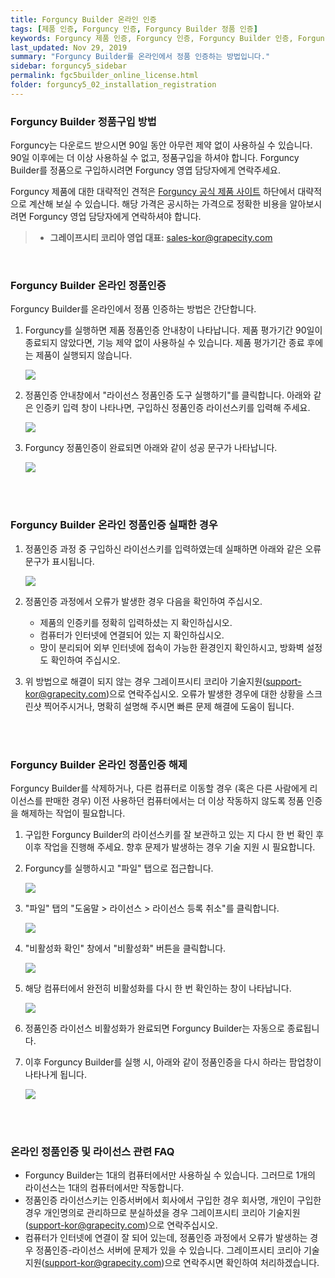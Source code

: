 ```yaml
---
title: Forguncy Builder 온라인 인증
tags: [제품 인증, Forguncy 인증, Forguncy Builder 정품 인증]
keywords: Forguncy 제품 인증, Forguncy 인증, Forguncy Builder 인증, Forguncy 정품, Forguncy 정품 인증, Forguncy Builder 정품, Forguncy Builder 정품 인증
last_updated: Nov 29, 2019
summary: "Forguncy Builder를 온라인에서 정품 인증하는 방법입니다."
sidebar: forguncy5_sidebar
permalink: fgc5builder_online_license.html
folder: forguncy5_02_installation_registration
---
```


### Forguncy Builder 정품구입 방법

Forguncy는 다운로드 받으시면 90일 동안 아무런 제약 없이 사용하실 수 있습니다. 90일 이후에는 더 이상 사용하실 수 없고, 정품구입을 하셔야 합니다. Forguncy Builder를 정품으로 구입하시려면 Forguncy 영엽 담당자에게 연락주세요.

Forguncy 제품에 대한 대략적인 견적은 [Forguncy 공식 제품 사이트](https://www.grapecity.co.kr/solutions/forguncy) 하단에서 대략적으로 계산해 보실 수 있습니다. 해당 가격은 공시하는 가격으로 정확한 비용을 알아보시려면 Forguncy 영업 담당자에게 연락하셔야 합니다.

> - **그레이프시티 코리아 영업 대표:** [sales-kor@grapecity.com](mailto:sales-kor@grapecity.com)

<br />

### Forguncy Builder 온라인 정품인증

Forguncy Builder를 온라인에서 정품 인증하는 방법은 간단합니다. 

1. Forguncy를 실행하면 제품 정품인증 안내창이 나타납니다. 제품 평가기간 90일이 종료되지 않았다면, 기능 제약 없이 사용하실 수 있습니다. 제품 평가기간 종료 후에는 제품이 실행되지 않습니다.

    ![]({{site.url}}/images/forguncy5/license_register01.png)

2. 정품인증 안내창에서 "라이선스 정품인증 도구 실행하기"를 클릭합니다. 아래와 같은 인증키 입력 창이 나타나면, 구입하신 정품인증 라이선스키를 입력해 주세요.

    ![]({{site.url}}/images/forguncy5/license_register02.png)

3. Forguncy 정품인증이 완료되면 아래와 같이 성공 문구가 나타납니다.

    ![]({{site.url}}/images/forguncy5/license_register03.png)

<br /><br />

### Forguncy Builder 온라인 정품인증 실패한 경우

1. 정품인증 과정 중 구입하신 라이선스키를 입력하였는데 실패하면 아래와 같은 오류 문구가 표시됩니다.

    ![]({{site.url}}/images/forguncy5/license_register04.png)

2. 정품인증 과정에서 오류가 발생한 경우 다음을 확인하여 주십시오.

    * 제품의 인증키를 정확히 입력하셨는 지 확인하십시오.
    * 컴퓨터가 인터넷에 연결되어 있는 지 확인하십시오.
    * 망이 분리되어 외부 인터넷에 접속이 가능한 환경인지 확인하시고, 방화벽 설정도 확인하여 주십시오.

3. 위 방법으로 해결이 되지 않는 경우 그레이프시티 코리아 기술지원([support-kor@grapecity.com](mailto:support-kor@grapecity.com))으로 연락주십시오. 오류가 발생한 경우에 대한 상황을 스크린샷 찍어주시거나, 명확히 설명해 주시면 빠른 문제 해결에 도움이 됩니다. 

<br /><br />

### Forguncy Builder 온라인 정품인증 해제

Forguncy Builder를 삭제하거나, 다른 컴퓨터로 이동할 경우 (혹은 다른 사람에게 리이선스를 판매한 경우) 이전 사용하던 컴퓨터에서는 더 이상 작동하지 않도록 정품 인증을 해제하는 작업이 필요합니다.

1. 구입한 Forguncy Builder의 라이선스키를 잘 보관하고 있는 지 다시 한 번 확인 후 이후 작업을 진행해 주세요. 향후 문제가 발생하는 경우 기술 지원 시 필요합니다.

2. Forguncy를 실행하시고 "파일" 탭으로 접근합니다.

    ![]({{site.url}}/images/forguncy5/license_unregister01.png)

3. "파일" 탭의 "도움말 > 라이선스 > 라이선스 등록 취소"를 클릭합니다.

    ![]({{site.url}}/images/forguncy5/license_unregister02.png)

4. "비활성화 확인" 창에서 "비활성화" 버튼을 클릭합니다.

    ![]({{site.url}}/images/forguncy5/license_unregister03.png)

5. 해당 컴퓨터에서 완전히 비활성화를 다시 한 번 확인하는 창이 나타납니다.

    ![]({{site.url}}/images/forguncy5/license_unregister04.png)

6. 정품인증 라이선스 비활성화가 완료되면 Forguncy Builder는 자동으로 종료됩니다.

7. 이후 Forguncy Builder를 실행 시, 아래와 같이 정품인증을 다시 하라는 팜업창이 나타나게 됩니다.

    ![]({{site.url}}/images/forguncy5/license_register01.png)

<br /><br />

### 온라인 정품인증 및 라이선스 관련 FAQ

* Forguncy Builder는 1대의 컴퓨터에서만 사용하실 수 있습니다. 그러므로 1개의 라이선스는 1대의 컴퓨터에서만 작동합니다.
* 정품인증 라이선스키는 인증서버에서 회사에서 구입한 경우 회사명, 개인이 구입한 경우 개인명의로 관리하므로 분실하셨을 경우 그레이프시티 코리아 기술지원([support-kor@grapecity.com](support-kor@grapecity.com))으로 연락주십시오.
* 컴퓨터가 인터넷에 연결이 잘 되어 있는데, 정품인증 과정에서 오류가 발생하는 경우 정품인증-라이선스 서버에 문제가 있을 수 있습니다. 그레이프시티 코리아 기술지원([support-kor@grapecity.com](support-kor@grapecity.com))으로 연락주시면 확인하여 처리하겠습니다.

<br /><br />
